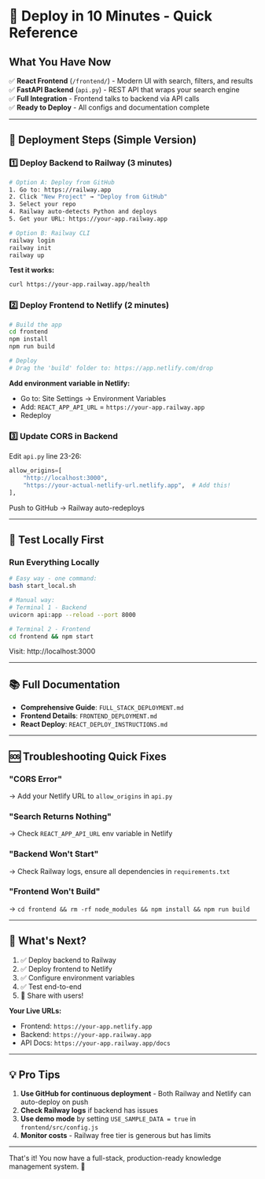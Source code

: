 # 🚀 Deploy in 10 Minutes - Quick Reference

## What You Have Now

✅ **React Frontend** (`/frontend/`) - Modern UI with search, filters, and results  
✅ **FastAPI Backend** (`api.py`) - REST API that wraps your search engine  
✅ **Full Integration** - Frontend talks to backend via API calls  
✅ **Ready to Deploy** - All configs and documentation complete  

---

## 🎯 Deployment Steps (Simple Version)

### 1️⃣ Deploy Backend to Railway (3 minutes)

```bash
# Option A: Deploy from GitHub
1. Go to: https://railway.app
2. Click "New Project" → "Deploy from GitHub"
3. Select your repo
4. Railway auto-detects Python and deploys
5. Get your URL: https://your-app.railway.app

# Option B: Railway CLI
railway login
railway init
railway up
```

**Test it works:**
```bash
curl https://your-app.railway.app/health
```

### 2️⃣ Deploy Frontend to Netlify (2 minutes)

```bash
# Build the app
cd frontend
npm install
npm run build

# Deploy
# Drag the 'build' folder to: https://app.netlify.com/drop
```

**Add environment variable in Netlify:**
- Go to: Site Settings → Environment Variables
- Add: `REACT_APP_API_URL` = `https://your-app.railway.app`
- Redeploy

### 3️⃣ Update CORS in Backend

Edit `api.py` line 23-26:
```python
allow_origins=[
    "http://localhost:3000",
    "https://your-actual-netlify-url.netlify.app",  # Add this!
],
```

Push to GitHub → Railway auto-redeploys

---

## 🧪 Test Locally First

### Run Everything Locally

```bash
# Easy way - one command:
bash start_local.sh

# Manual way:
# Terminal 1 - Backend
uvicorn api:app --reload --port 8000

# Terminal 2 - Frontend
cd frontend && npm start
```

Visit: http://localhost:3000

---

## 📚 Full Documentation

- **Comprehensive Guide**: `FULL_STACK_DEPLOYMENT.md`
- **Frontend Details**: `FRONTEND_DEPLOYMENT.md`
- **React Deploy**: `REACT_DEPLOY_INSTRUCTIONS.md`

---

## 🆘 Troubleshooting Quick Fixes

### "CORS Error"
→ Add your Netlify URL to `allow_origins` in `api.py`

### "Search Returns Nothing"
→ Check `REACT_APP_API_URL` env variable in Netlify

### "Backend Won't Start"
→ Check Railway logs, ensure all dependencies in `requirements.txt`

### "Frontend Won't Build"
→ `cd frontend && rm -rf node_modules && npm install && npm run build`

---

## 🎯 What's Next?

1. ✅ Deploy backend to Railway
2. ✅ Deploy frontend to Netlify  
3. ✅ Configure environment variables
4. ✅ Test end-to-end
5. 🎉 Share with users!

**Your Live URLs:**
- Frontend: `https://your-app.netlify.app`
- Backend: `https://your-app.railway.app`
- API Docs: `https://your-app.railway.app/docs`

---

## 💡 Pro Tips

1. **Use GitHub for continuous deployment** - Both Railway and Netlify can auto-deploy on push
2. **Check Railway logs** if backend has issues
3. **Use demo mode** by setting `USE_SAMPLE_DATA = true` in `frontend/src/config.js`
4. **Monitor costs** - Railway free tier is generous but has limits

---

That's it! You now have a full-stack, production-ready knowledge management system. 🎉

